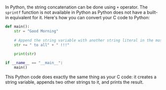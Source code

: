 In Python, the string concatenation can be done using `+` operator. The `sprintf` function is not available in Python as Python does not have a built-in equivalent for it. Here's how you can convert your C code to Python:

```python
def main():
    str = "Good Morning"
    
    # Append the string variable with another string literal in the most idiomatic way.
    str += " to all" + " !!!"
    
    print(str)

if __name__ == "__main__":
    main()
```

This Python code does exactly the same thing as your C code: it creates a string variable, appends two other strings to it, and prints the result.
